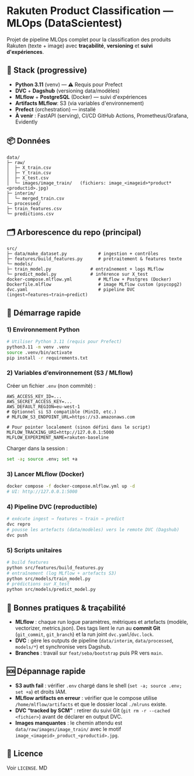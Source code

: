 # Rakuten Product Classification — MLOps (DataScientest)

Projet de pipeline MLOps complet pour la classification des produits Rakuten (texte + image) avec **traçabilité**, **versioning** et **suivi d'expériences**.

## 🔧 Stack (progressive)
- **Python 3.11** (venv) — ⚠️ Requis pour Prefect
- **DVC** + **Dagshub** (versioning data/modèles)
- **MLflow** + **PostgreSQL** (Docker) — suivi d'expériences
- **Artifacts MLflow**: S3 (via variables d'environnement)
- **Prefect** (orchestration) — installé
- **À venir** : FastAPI (serving), CI/CD GitHub Actions, Prometheus/Grafana, Evidently

## 📦 Données
```
data/
├─ raw/
│  ├─ X_train.csv
│  ├─ Y_train.csv
│  ├─ X_test.csv
│  └─ images/image_train/   (fichiers: image_<imageid>*product*<productid>.jpg)
├─ interim/
│  └─ merged_train.csv
└─ processed/
├─ train_features.csv
└─ predictions.csv

```

## 🗂️ Arborescence du repo (principal)
```
src/
├─ data/make_dataset.py            # ingestion + contrôles
├─ features/build_features.py      # prétraitement & features texte
└─ models/
├─ train_model.py               # entraînement + logs MLflow
└─ predict_model.py             # inférence sur X_test
docker-compose.mlflow.yml          # MLflow + Postgres (Docker)
Dockerfile.mlflow                  # image MLflow custom (psycopg2)
dvc.yaml                           # pipeline DVC (ingest→features→train→predict)

````

## 🚀 Démarrage rapide

### 1) Environnement Python
```bash
# Utiliser Python 3.11 (requis pour Prefect)
python3.11 -m venv .venv
source .venv/bin/activate
pip install -r requirements.txt
```

### 2) Variables d’environnement (S3 / MLflow)

Créer un fichier `.env` (non commité) :

```
AWS_ACCESS_KEY_ID=...
AWS_SECRET_ACCESS_KEY=...
AWS_DEFAULT_REGION=eu-west-1
# Optionnel si S3 compatible (MinIO, etc.)
# MLFLOW_S3_ENDPOINT_URL=https://s3.amazonaws.com

# Pour pointer localement (sinon défini dans le script)
MLFLOW_TRACKING_URI=http://127.0.0.1:5000
MLFLOW_EXPERIMENT_NAME=rakuten-baseline
```

Charger dans la session :

```bash
set -a; source .env; set +a
```

### 3) Lancer MLflow (Docker)

```bash
docker compose -f docker-compose.mlflow.yml up -d
# UI: http://127.0.0.1:5000
```

### 4) Pipeline DVC (reproductible)

```bash
# exécute ingest → features → train → predict
dvc repro
# pousse les artefacts (data/modèles) vers le remote DVC (Dagshub)
dvc push
```

### 5) Scripts unitaires

```bash
# build features
python src/features/build_features.py
# entraînement (log MLflow + artefacts S3)
python src/models/train_model.py
# prédictions sur X_test
python src/models/predict_model.py
```

## 🧭 Bonnes pratiques & traçabilité

* **MLflow** : chaque run logue paramètres, métriques et artefacts (modèle, vectorizer, metrics.json).
  Des tags lient le run au **commit Git** (`git_commit`, `git_branch`) et la run joint `dvc.yaml`/`dvc.lock`.
* **DVC** : gère les outputs de pipeline (`data/interim`, `data/processed`, `models/*`) et synchronise vers Dagshub.
* **Branches** : travail sur `feat/seba/bootstrap` puis PR vers `main`.

## 🆘 Dépannage rapide

* **S3 auth fail** : vérifier `.env` chargé dans le shell (`set -a; source .env; set +a`) et droits IAM.
* **MLflow artifacts en erreur** : vérifier que le compose utilise `/home/mlflow/artifacts` et que le dossier local `./mlruns` existe.
* **DVC “tracked by SCM”** : retirer du suivi Git (`git rm -r --cached <fichier>`) avant de déclarer en output DVC.
* **Images manquantes** : le chemin attendu est `data/raw/images/image_train/` avec le motif `image_<imageid>_product_<productid>.jpg`.

## 📌 Licence

Voir `LICENSE`.
MD

```

